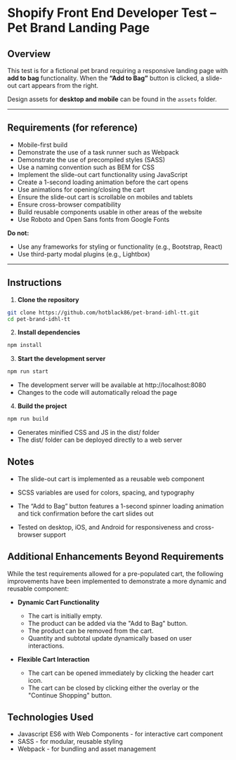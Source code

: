 # Shopify Front End Developer Test – Pet Brand Landing Page

## Overview
This test is for a fictional pet brand requiring a responsive landing page with **add to bag** functionality. When the **“Add to Bag”** button is clicked, a slide-out cart appears from the right.   

Design assets for **desktop and mobile** can be found in the `assets` folder.  

---

## Requirements (for reference)

- Mobile-first build  
- Demonstrate the use of a task runner such as Webpack  
- Demonstrate the use of precompiled styles (SASS)  
- Use a naming convention such as BEM for CSS  
- Implement the slide-out cart functionality using JavaScript  
- Create a 1-second loading animation before the cart opens  
- Use animations for opening/closing the cart  
- Ensure the slide-out cart is scrollable on mobiles and tablets  
- Ensure cross-browser compatibility  
- Build reusable components usable in other areas of the website  
- Use Roboto and Open Sans fonts from Google Fonts  

**Do not:**  
- Use any frameworks for styling or functionality (e.g., Bootstrap, React)  
- Use third-party modal plugins (e.g., Lightbox)  

---

## Instructions

1. **Clone the repository**  

```bash
git clone https://github.com/hotblack86/pet-brand-idhl-tt.git
cd pet-brand-idhl-tt
```

2. **Install dependencies**  

```bash
npm install
```

3. **Start the development server**

```bash
npm run start
```

- The development server will be available at http://localhost:8080
- Changes to the code will automatically reload the page

4. **Build the project**

```bash
npm run build
```

- Generates minified CSS and JS in the dist/ folder
- The dist/ folder can be deployed directly to a web server


## Notes
- The slide-out cart is implemented as a reusable web component

- SCSS variables are used for colors, spacing, and typography

- The “Add to Bag” button features a 1-second spinner loading animation and tick confirmation before the cart slides out

- Tested on desktop, iOS, and Android for responsiveness and cross-browser support


## Additional Enhancements Beyond Requirements

While the test requirements allowed for a pre-populated cart, the following improvements have been implemented to demonstrate a more dynamic and reusable component:

- **Dynamic Cart Functionality**
  - The cart is initially empty.
  - The product can be added via the "Add to Bag" button.
  - The product can be removed from the cart.
  - Quantity and subtotal update dynamically based on user interactions.

- **Flexible Cart Interaction**
  - The cart can be opened immediately by clicking the header cart icon.
  - The cart can be closed by clicking either the overlay or the "Continue Shopping" button.


## Technologies Used

- Javascript ES6 with Web Components - for interactive cart component
- SASS - for modular, reusable styling
- Webpack - for bundling and asset management